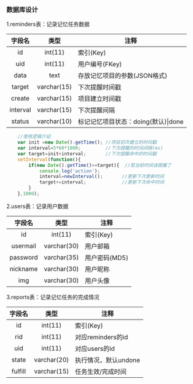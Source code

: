 ### 数据库设计
1.reminders表：记录记忆任务数据

字段名	|类型		|注释
:------:|:---------:|--------------------------------
id		|int(11)	|索引(Key)
uid		|int(11)	|用户编号(FKey)
data	|text		|存放记忆项目的参数(JSON格式)
target	|varchar(15)|下次提醒时间戳
create  |varchar(15)|项目建立时间戳
interval|varchar(15)|下次提醒间隔
status	|varchar(10)|标记记忆项目状态：doing(默认)\|done

```javascript  
    //使用逻辑介绍
    var init =new Date().getTime(); //项目初次建立的时间戳
    var interval=5*60*1000;         //下次提醒的时间间隔(ms)
    var target=init+interval;       //下次提醒命中的时间戳
    setInterval(function(){
        if(new Date().getTime()>=target){  //若当前时间该提醒了
            console.log('action');
            interval=newInterval();       //更新下次更新时间
            target+=interval;		      //更新下次命中时间
        }
    },1000);
```

2.users表：记录用户数据

字段名  |类型       |注释
:------:|:---------:|--------------------------------
id      |int(11)    |索引(Key)
usermail|varchar(30)|用户邮箱
password|varchar(35)|用户密码(MD5)
nickname|varchar(30)|用户昵称
img     |varchar(30)|用户头像

3.reports表：记录记忆任务的完成情况

字段名  |类型       |注释
:------:|:---------:|--------------------------------
id      |int(11)    |索引(Key)
rid     |int(11)    |对应reminders的id
uid     |int(11)    |对应users的id
state   |varchar(20)|执行情况，默认undone
fulfill |varchar(15)|任务生效/完成时间
